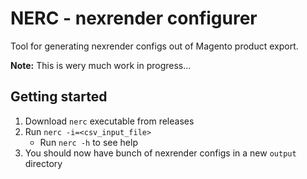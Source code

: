 # NERC - nexrender configurer

Tool for generating nexrender configs out of Magento product export.

**Note:** This is wery much work in progress...

## Getting started

1. Download `nerc` executable from releases
2. Run `nerc -i=<csv_input_file>`
    - Run `nerc -h` to see help
3. You should now have bunch of nexrender configs in a new `output` directory

